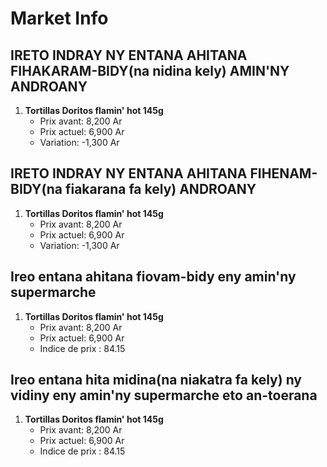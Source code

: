 # Market Info

## IRETO INDRAY NY ENTANA AHITANA FIHAKARAM-BIDY(na nidina kely) AMIN'NY ANDROANY

1. **Tortillas Doritos flamin' hot 145g**
   - Prix avant: 8,200 Ar
   - Prix actuel: 6,900 Ar
   - Variation: -1,300 Ar

## IRETO INDRAY NY ENTANA AHITANA FIHENAM-BIDY(na fiakarana fa kely) ANDROANY

1. **Tortillas Doritos flamin' hot 145g**
   - Prix avant: 8,200 Ar
   - Prix actuel: 6,900 Ar
   - Variation: -1,300 Ar

## Ireo entana ahitana fiovam-bidy eny amin'ny supermarche

1. **Tortillas Doritos flamin' hot 145g**
   - Prix avant: 8,200 Ar
   - Prix actuel: 6,900 Ar
   - Indice de prix : 84.15

## Ireo entana hita midina(na niakatra fa kely) ny vidiny eny amin'ny supermarche eto an-toerana

1. **Tortillas Doritos flamin' hot 145g**
   - Prix avant: 8,200 Ar
   - Prix actuel: 6,900 Ar
   - Indice de prix : 84.15

